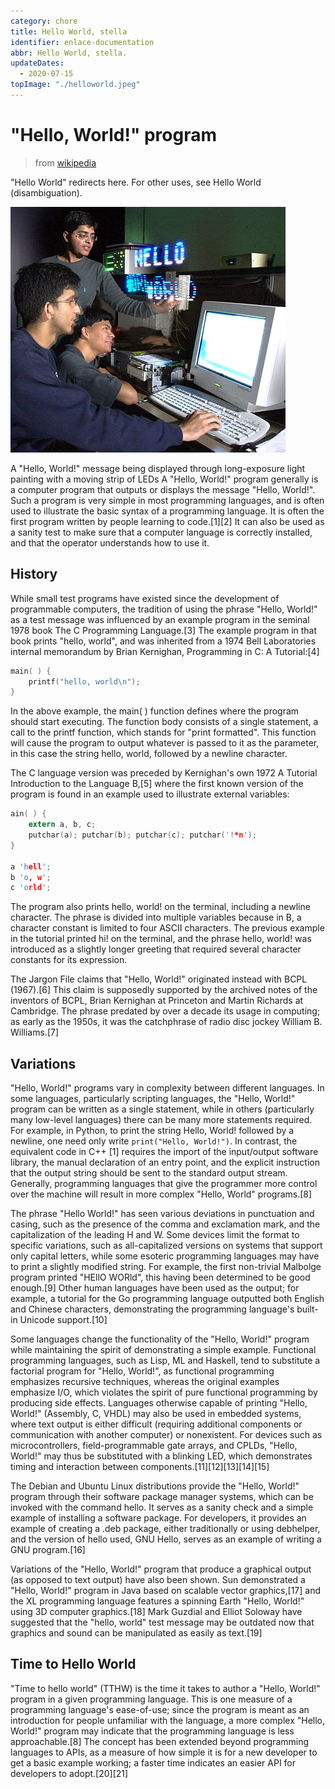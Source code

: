 ```yaml
---
category: chore
title: Hello World, stella
identifier: enlace-documentation
abbr: Hello World, stella.
updateDates:
  - 2020-07-15
topImage: "./helloworld.jpeg"
---
```


# "Hello, World!" program
> from [wikipedia](https://en.wikipedia.org/wiki/%22Hello,_World!%22_program)

"Hello World" redirects here. For other uses, see Hello World (disambiguation).

![hello world](./helloguys.jpg)

A "Hello, World!" message being displayed through long-exposure light painting with a moving strip of LEDs
A "Hello, World!" program generally is a computer program that outputs or displays the message "Hello, World!". Such a program is very simple in most programming languages, and is often used to illustrate the basic syntax of a programming language. It is often the first program written by people learning to code.[1][2] It can also be used as a sanity test to make sure that a computer language is correctly installed, and that the operator understands how to use it.

## History
While small test programs have existed since the development of programmable computers, the tradition of using the phrase "Hello, World!" as a test message was influenced by an example program in the seminal 1978 book The C Programming Language.[3] The example program in that book prints "hello, world", and was inherited from a 1974 Bell Laboratories internal memorandum by Brian Kernighan, Programming in C: A Tutorial:[4]
```c
main( ) {
    printf("hello, world\n");
}
```
In the above example, the main( ) function defines where the program should start executing. The function body consists of a single statement, a call to the printf function, which stands for "print formatted". This function will cause the program to output whatever is passed to it as the parameter, in this case the string hello, world, followed by a newline character.

The C language version was preceded by Kernighan's own 1972 A Tutorial Introduction to the Language B,[5] where the first known version of the program is found in an example used to illustrate external variables:
```c
ain( ) {
    extern a, b, c;
    putchar(a); putchar(b); putchar(c); putchar('!*n');
}
 
a 'hell';
b 'o, w';
c 'orld';
```
The program also prints hello, world! on the terminal, including a newline character. The phrase is divided into multiple variables because in B, a character constant is limited to four ASCII characters. The previous example in the tutorial printed hi! on the terminal, and the phrase hello, world! was introduced as a slightly longer greeting that required several character constants for its expression.

The Jargon File claims that "Hello, World!" originated instead with BCPL (1967).[6] This claim is supposedly supported by the archived notes of the inventors of BCPL, Brian Kernighan at Princeton and Martin Richards at Cambridge. The phrase predated by over a decade its usage in computing; as early as the 1950s, it was the catchphrase of radio disc jockey William B. Williams.[7]

## Variations
"Hello, World!" programs vary in complexity between different languages. In some languages, particularly scripting languages, the "Hello, World!" program can be written as a single statement, while in others (particularly many low-level languages) there can be many more statements required. For example, in Python, to print the string Hello, World! followed by a newline, one need only write `print("Hello, World!")`. In contrast, the equivalent code in C++ [1] requires the import of the input/output software library, the manual declaration of an entry point, and the explicit instruction that the output string should be sent to the standard output stream. Generally, programming languages that give the programmer more control over the machine will result in more complex "Hello, World" programs.[8]

The phrase "Hello World!" has seen various deviations in punctuation and casing, such as the presence of the comma and exclamation mark, and the capitalization of the leading H and W. Some devices limit the format to specific variations, such as all-capitalized versions on systems that support only capital letters, while some esoteric programming languages may have to print a slightly modified string. For example, the first non-trivial Malbolge program printed "HEllO WORld", this having been determined to be good enough.[9] Other human languages have been used as the output; for example, a tutorial for the Go programming language outputted both English and Chinese characters, demonstrating the programming language's built-in Unicode support.[10]

Some languages change the functionality of the "Hello, World!" program while maintaining the spirit of demonstrating a simple example. Functional programming languages, such as Lisp, ML and Haskell, tend to substitute a factorial program for "Hello, World!", as functional programming emphasizes recursive techniques, whereas the original examples emphasize I/O, which violates the spirit of pure functional programming by producing side effects. Languages otherwise capable of printing "Hello, World!" (Assembly, C, VHDL) may also be used in embedded systems, where text output is either difficult (requiring additional components or communication with another computer) or nonexistent. For devices such as microcontrollers, field-programmable gate arrays, and CPLDs, "Hello, World!" may thus be substituted with a blinking LED, which demonstrates timing and interaction between components.[11][12][13][14][15]

The Debian and Ubuntu Linux distributions provide the "Hello, World!" program through their software package manager systems, which can be invoked with the command hello. It serves as a sanity check and a simple example of installing a software package. For developers, it provides an example of creating a .deb package, either traditionally or using debhelper, and the version of hello used, GNU Hello, serves as an example of writing a GNU program.[16]

Variations of the "Hello, World!" program that produce a graphical output (as opposed to text output) have also been shown. Sun demonstrated a "Hello, World!" program in Java based on scalable vector graphics,[17] and the XL programming language features a spinning Earth "Hello, World!" using 3D computer graphics.[18] Mark Guzdial and Elliot Soloway have suggested that the "hello, world" test message may be outdated now that graphics and sound can be manipulated as easily as text.[19]

## Time to Hello World
"Time to hello world" (TTHW) is the time it takes to author a "Hello, World!" program in a given programming language. This is one measure of a programming language's ease-of-use; since the program is meant as an introduction for people unfamiliar with the language, a more complex "Hello, World!" program may indicate that the programming language is less approachable.[8] The concept has been extended beyond programming languages to APIs, as a measure of how simple it is for a new developer to get a basic example working; a faster time indicates an easier API for developers to adopt.[20][21]